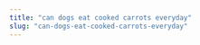 ```yaml
---
title: "can dogs eat cooked carrots everyday"
slug: "can-dogs-eat-cooked-carrots-everyday"
---
```


